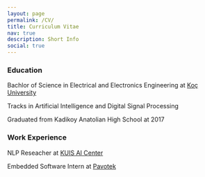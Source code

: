 ```yaml
---
layout: page
permalink: /CV/
title: Curriculum Vitae
nav: true
description: Short Info
social: true
---
```


### Education
Bachlor of Science in Electrical and Electronics Engineering at [Koç University](https://www.ku.edu.tr/) 

Tracks in Artificial Intelligence and Digital Signal Processing

Graduated from Kadikoy Anatolian High School at 2017

### Work Experience
NLP Reseacher at [KUIS AI Center](https://ai.ku.edu.tr)

Embedded Software Intern at [Pavotek](https://www.pavotek.com.tr/en/home/)


